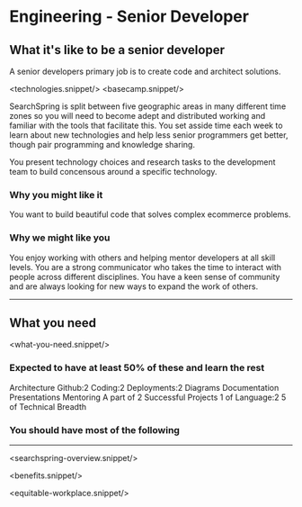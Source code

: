 # Engineering - Senior Developer

## What it's like to be a senior developer
A senior developers primary job is to create code and architect solutions.  

<technologies.snippet/>
<basecamp.snippet/>

SearchSpring is split between five geographic areas in many different time zones so you will need to become adept and distributed working and familiar with the tools that facilitate this.
You set asside time each week to learn about new technologies and help less senior programmers get better, though pair programming and knowledge sharing.

You present technology choices and research tasks to the development team to build concensous around a specific technology.

### Why you might like it
You want to build beautiful code that solves complex ecommerce problems.

### Why we might like you
You enjoy working with others and helping mentor developers at all skill levels.  You are a strong communicator who takes the time to interact with people across different disciplines. You have a keen sense of community and are always looking for new ways to expand the work of others.

--------------

## What you need

<what-you-need.snippet/>

### Expected to have at least 50% of these and learn the rest

<skills>
Architecture
Github:2 
Coding:2 
Deployments:2
Diagrams 
Documentation 
Presentations 
Mentoring 
A part of 2 Successful Projects
1 of Language:2
5 of Technical Breadth
</skills>

### You should have most of the following
<inherit doc="engineering-developer.md"/>

-----------------

<searchspring-overview.snippet/>

<benefits.snippet/>

<equitable-workplace.snippet/>
